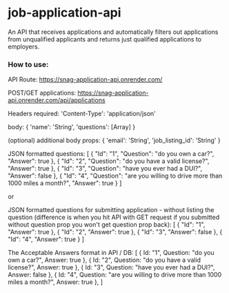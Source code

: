 # job-application-api
An API that receives applications and automatically filters out applications from unqualified applicants and returns just qualified applications to employers.

### How to use:

API Route:
https://snag-application-api.onrender.com/

POST/GET applications:
https://snag-application-api.onrender.com/api/applications

Headers required:
'Content-Type': 'application/json'

body: {
      'name': 'String',
      'questions': [Array]
    }

(optional) additional body props:
{
    'email': 'String',
    'job_listing_id': 'String'
}

JSON formatted questions:
[
    { "Id": "1", "Question": "do you own a car?", "Answer": true }, 
    { "Id": "2", "Question": "do you have a valid license?", "Answer": true }, 
    { "Id": "3", "Question": "have you ever had a DUI?", "Answer": false },
    { "Id": "4", "Question": "are you willing to drive more than 1000 miles a month?", "Answer": true }
]

or 

JSON formatted questions for submitting application - without listing the question (difference is when you hit API with GET request if you submitted without question prop you won't get question prop back):
[
    { "Id": "1", "Answer": true }, 
    { "Id": "2", "Answer": true }, 
    { "Id": "3", "Answer": false },
    { "Id": "4", "Answer": true }
]


The Acceptable Answers format in API / DB:
[ 
   { Id: "1", Question: "do you own a car?", Answer: true }, 
   { Id: "2", Question: "do you have a valid license?", Answer: true }, 
   { Id: "3", Question: "have you ever had a DUI?", Answer: false },
   { Id: "4", Question: "are you willing to drive more than 1000 miles a month?", Answer: true },
]
